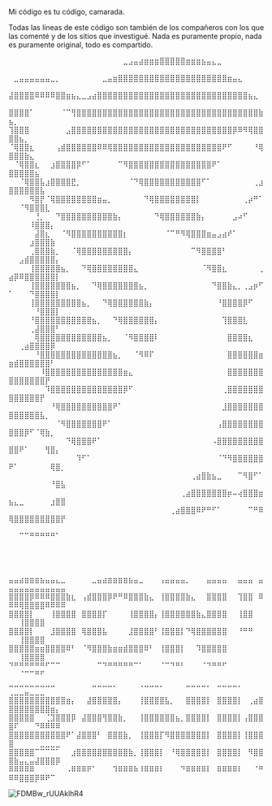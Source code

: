 Mi código es tu código, camarada.

Todas las líneas de este código son también de los compañeros con los que las comenté y de los sitios que investigué. Nada es puramente propio, nada es puramente original, todo es compartido.

⠀⠀⠀⠀⠀⠀⠀⠀⠀⠀⠀⠀⠀⠀⠀⠀⠀⠀⠀⠀⠀⠀⣀⣠⣤⣴⣶⣶⣶⣿⣿⣿⣿⣿⣶⣶⣶⣦⣤⣄⣀⠀⠀⠀⠀⠀⠀⠀⠀⠀⠀⠀⠀⠀⠀⠀⠀⠀⠀⠀
⠀⣀⣤⣤⣤⣤⣤⣤⣀⡀⠀⠀⠀⠀⠀⠀⠀⠀⣀⣤⣶⣿⣿⣿⣿⣿⣿⣿⣿⣿⣿⣿⣿⣿⣿⣿⣿⣿⣿⣿⣿⣿⣶⣤⣄⠀⠀⠀⠀⠀⠀⠀⠀⠀⠀⠀⠀⠀⠀⠀
⣼⣿⣿⣿⣿⠿⠿⠿⠿⣿⣿⣶⣦⣄⣀⣠⣴⣿⣿⣿⣿⣿⣿⣿⣿⣿⣿⣿⣿⣿⣿⣿⣿⣿⣿⣿⣿⣿⣿⣿⣿⣿⣿⣿⣿⣿⣦⣄⠀⠀⠀⠀⠀⠀⠀⠀⠀⠀⠀⠀
⣿⣿⣿⣿⠁⠀⠀⠀⠀⠀⠈⠉⢻⣿⣿⣿⣿⣿⣿⣿⣿⣿⣿⣿⣿⣿⣿⣿⣿⣿⣿⣿⣿⣿⣿⣿⣿⣿⣿⣿⣿⣿⣿⣿⣿⣿⣿⣿⣷⣦⡀⠀⠀⠀⠀⠀⠀⠀⠀⠀
⢹⣿⣿⣿⠀⠀⠀⠀⠀⠀⠀⣠⣿⣿⣿⣿⣿⣿⣿⣿⣿⣿⣿⣿⣿⣿⣿⣿⣿⣿⣿⣿⣿⣿⣿⣿⣿⣿⣿⣿⣿⣿⣿⡿⠿⠻⢿⣿⣿⣿⣿⣦⡀⠀⠀⠀⠀⠀⠀⠀
⠈⢿⣿⣿⣆⠀⠀⠀⠀⢠⣾⣿⣿⣿⣿⣿⣿⠿⠿⢿⣿⣿⣿⣿⣿⣿⣿⣿⣿⣿⣿⣿⣿⣿⣿⣿⣿⣿⣿⣿⣿⠟⠋⠀⠀⠀⠀⠘⢿⣿⣿⣿⣷⣄⠀⠀⠀⠀⠀⠀
⠀⠈⢿⣿⣿⣆⠀⠀⣰⣿⣿⣿⣿⡿⠋⠁⠀⠀⠀⠀⠀⠉⠻⣿⣿⣿⣿⣿⣿⣿⣿⣿⣿⣿⣿⣿⣿⣿⣿⠟⠁⠀⠀⠀⠀⠀⠀⠀⠀⣿⣿⣿⣿⣿⣦⠀⠀⠀⠀⠀
⠀⠀⠈⢿⣿⣿⣧⣰⣿⣿⣿⣿⣟⡀⠀⠀⠀⠀⠀⠀⠀⠀⠀⠈⠙⢿⣿⣿⣿⣿⣿⣿⣿⣿⣿⣿⣿⠋⠁⠀⠀⠀⠀⠀⠀⠀⠀⢀⣰⣿⣿⣿⣿⣿⣿⣧⠀⠀⠀⠀
⠀⠀⠀⠀⠻⣿⡟⠈⢿⣿⣿⣿⣿⣿⣿⣿⣿⣶⣤⡀⠀⠀⠀⠀⠀⠀⠙⢿⣿⣿⣿⣿⣿⣿⣿⣿⡇⠀⠀⠀⠀⠀⠀⠀⠀⢀⡴⠛⠁⠀⠀⠈⠻⣿⣿⣿⣇⠀⠀⠀
⠀⠀⠀⠀⠀⢘⡀⠀⠀⠙⣿⣿⣿⣿⣿⣿⣿⣿⣿⣿⣷⡄⠀⠀⠀⠀⠀⠀⠙⢿⣿⣿⣿⣿⣿⣿⣷⡄⠀⠀⠀⠀⠀⣠⠴⠋⠀⠀⠀⠀⠀⠀⠀⠸⣿⣿⣿⡄⠀⠀
⠀⠀⠀⠀⠀⣼⣿⣆⠀⠀⠈⠻⣿⣿⣿⣿⣿⣿⣿⣿⣿⣿⡆⠀⠀⠀⠀⠀⠀⠀⠈⠉⠛⠻⢿⣿⣿⣿⣶⣤⣠⣴⠞⠁⠀⠀⠀⠀⠀⠀⠀⠀⠀⣰⣿⣿⣿⣷⠀⠀
⠀⠀⠀⠀⢀⣿⣿⣿⣷⡀⠀⠀⠈⢿⣿⣿⣿⣿⣿⣿⣿⣿⣿⡄⠀⠀⠀⠀⠀⠀⠀⠀⠀⠀⠀⠉⠻⣿⣿⣿⣿⠃⠀⠀⠀⠀⠀⠀⠀⠀⠀⣠⣾⣿⣿⣿⣿⣿⡄⠀
⠀⠀⠀⠀⢸⣿⣿⣿⣿⣿⣦⡀⠀⠀⠙⢿⣿⣿⣿⣿⣿⣿⣿⣿⣄⠀⠀⠀⠀⠀⠀⠀⠀⠀⠀⠀⠀⠈⠻⣿⣿⣆⠀⠀⠀⠀⠀⠀⢀⣴⡿⠿⣿⣿⣿⣿⣿⣿⡇⠀
⠀⠀⠀⠀⢸⣿⣿⣿⣿⣿⣿⣿⣦⡀⠀⠀⠙⢿⣿⣿⣿⣿⣿⣿⣿⣦⡀⠀⠀⠀⠀⠀⠀⠀⠀⠀⠀⠀⠀⠙⣿⣿⣷⣄⡀⢀⣠⡶⠋⠁⠀⠀⠀⠙⣿⣿⣿⣿⡇⠀
⠀⠀⠀⠀⢸⣿⣿⣿⣿⣿⣿⣿⣿⣿⣦⡀⠀⠀⠙⢿⣿⣿⣿⣿⣿⣿⣷⡄⠀⠀⠀⠀⠀⠀⠀⠀⠀⠀⠀⠀⠘⣿⣿⣿⣿⡿⠋⠀⠀⠀⠀⠀⠀⠀⠘⣿⣿⣿⡇⠀
⠀⠀⠀⠀⠘⣿⣿⣿⣿⣿⣿⣿⣿⣿⣿⣿⣦⡀⠀⠀⠙⢿⣿⣿⣿⣿⣿⣿⡄⠀⠀⠀⠀⠀⠀⠀⠀⠀⠀⠀⠀⢹⣿⣿⣿⣇⠀⠀⠀⠀⠀⠀⠀⢀⣼⣿⣿⣿⠃⠀
⠀⠀⠀⠀⠀⢿⣿⣿⣿⣿⣿⣿⣿⣿⣿⣿⣿⣿⣦⡀⠀⠀⠈⠻⣿⣿⣿⣿⠇⠀⠀⠀⠀⠀⠀⠀⠀⠀⠀⠀⠀⠀⣿⣿⣿⣿⣆⠀⠀⠀⠀⢀⣴⣿⣿⣿⣿⡿⠀⠀
⠀⠀⠀⠀⠀⠘⣿⣿⣿⣿⣿⣿⣿⣿⣿⣿⣿⣿⣿⣿⣦⡀⠀⠀⠈⠻⠿⠏⠀⠀⠀⠀⠀⠀⠀⠀⠀⠀⠀⠀⠀⠀⣿⣿⣿⣿⣿⣿⣶⣶⣾⣿⣿⣿⣿⣿⣿⠃⠀⠀
⠀⠀⠀⠀⠀⠀⠸⣿⣿⣿⣿⣿⣿⣿⣿⣿⣿⣿⣿⣿⣿⣿⣶⣄⠀⠀⠀⠀⠀⠀⠀⠀⠀⠀⠀⠀⠀⠀⠀⠀⠀⠀⣿⣿⣿⣿⣿⣿⣿⣿⣿⣿⣿⣿⣿⣿⡟⠀⠀⠀
⠀⠀⠀⠀⠀⠀⠀⠹⣿⣿⣿⣿⣿⣿⣿⣿⣿⣿⣿⣿⣿⣿⡿⠋⠀⠀⠀⠀⠀⠀⠀⠀⠀⠀⠀⠀⠀⠀⠀⠀⠀⢀⣿⣿⣿⣿⣿⣿⣿⣿⣿⣿⣿⣿⣿⡟⠀⠀⠀⠀
⠀⠀⠀⠀⠀⠀⠀⠀⠘⢿⣿⣿⣿⣿⣿⣿⣿⣿⣿⣿⠟⠁⠀⠀⠀⠀⠀⠀⠀⠀⠀⠀⠀⠀⠀⠀⠀⠀⠀⠀⠀⣸⣿⣿⣿⣿⣿⣿⣿⣿⣿⣿⣿⣿⣿⣧⡀⠀⠀⠀
⠀⠀⠀⠀⠀⠀⠀⠀⠀⠈⠻⣿⣿⣿⣿⣿⣿⣿⠟⠁⠀⠀⠀⠀⠀⠀⠀⠀⠀⠀⠀⠀⠀⠀⠀⠀⠀⠀⠀⠀⢠⣿⣿⣿⣿⣿⣿⣿⣿⣿⣿⣿⡿⠋⠈⢿⣷⡀⠀⠀
⠀⠀⠀⠀⠀⠀⠀⠀⠀⠀⠀⠙⢿⣿⣿⣿⠟⠁⠀⠀⠀⠀⠀⠀⠀⠀⠀⠀⠀⠀⠀⠀⠀⠀⠀⠀⠀⠀⠀⠠⣿⣿⣿⣿⣿⣿⣿⣿⣿⣿⣿⠟⠁⠀⠀⠀⢻⣿⡄⠀
⠀⠀⠀⠀⠀⠀⠀⠀⠀⠀⠀⠀⠀⠹⠋⠁⠀⠀⠀⠀⠀⠀⠀⠀⠀⠀⠀⠀⠀⠀⠀⠀⠀⠀⠀⠀⠀⠀⠀⠀⠈⠙⠻⣿⣿⣿⣿⣿⣿⠟⠁⠀⠀⠀⠀⠀⠀⢿⣿⡀
⠀⠀⠀⠀⠀⠀⠀⠀⠀⠀⠀⠀⠀⠀⠀⠀⠀⠀⠀⠀⠀⠀⠀⠀⠀⠀⠀⠀⠀⠀⠀⠀⠀⠀⠀⢀⣴⣿⣷⣦⣀⠀⠀⠀⠉⠻⣿⠋⠁⠀⠀⠀⠀⠀⠀⠀⠀⠘⣿⣧
⠀⠀⠀⠀⠀⠀⠀⠀⠀⠀⠀⠀⠀⠀⠀⠀⠀⠀⠀⠀⠀⠀⠀⠀⠀⠀⠀⠀⠀⠀⠀⠀⠀⢀⣴⣿⣿⣿⣿⣿⣿⣿⡶⠤⢴⣿⣿⣿⣶⣦⣄⣀⠀⠀⠀⠀⠀⣰⣿⣿
⠀⠀⠀⠀⠀⠀⠀⠀⠀⠀⠀⠀⠀⠀⠀⠀⠀⠀⠀⠀⠀⠀⠀⠀⠀⠀⠀⠀⠀⠀⠀⢀⣴⣿⣿⣿⠿⠟⠛⠋⠁⠀⠀⠀⠀⠀⠉⠛⠿⢿⣿⣿⣿⣿⣿⣿⣿⣿⣿⡟
⠀⠀⠀⠀⠀⠀⠀⠀⠀⠀⠀⠀⠀⠀⠀⠀⠀⠀⠀⠀⠀⠀⠀⠀⠀⠀⠀⠀⠀⠀⠀⠀⠀⠀⠀⠀⠀⠀⠀⠀⠀⠀⠀⠀⠀⠀⠀⠀⠀⠀⠀⠉⠉⠛⠛⠛⠛⠛⠁⠀
⠀⠀⠀⠀⠀⠀⠀⠀⠀⠀⠀⠀⠀⠀⠀⠀⠀⠀⠀⠀⠀⠀⠀⠀⠀⠀⠀⠀⠀⠀⠀⠀⠀⠀⠀⠀⠀⠀⠀⠀⠀⠀⠀⠀⠀⠀⠀⠀⠀⠀⠀⠀⠀⠀⠀⠀⠀⠀⠀⠀
⠀⠀⠀⠀⠀⠀⠀⠀⠀⠀⠀⠀⠀⠀⠀⠀⠀⠀⠀⠀⠀⠀⠀⠀⠀⠀⠀⠀⠀⠀⠀⠀⠀⠀⠀⠀⠀⠀⠀⠀⠀⠀⠀⠀⠀⠀⠀⠀⠀⠀⠀⠀⠀⠀⠀⠀⠀⠀⠀⠀
⣤⣤⣴⣶⣶⣶⣦⣤⣤⣄⣀⠀⠀⠀⠀⠀⣀⣤⣴⣶⣶⣶⣶⣦⣤⣀⠀⠀⠀⢠⣤⣤⣤⣤⡀⠀⠀⠀⣤⣤⣤⣤⠀⠀⣤⣤⣤⠀⣤⣤⣤⣤⣤⣤⣤⣤⣤⣤⣤⣤
⣿⣿⣿⣿⡿⠿⠿⠿⣿⣿⣿⣷⣆⠀⢠⣾⣿⣿⣿⡿⠟⠛⠿⣿⣿⣿⣷⣄⠀⢸⣿⣿⣿⣿⣷⣄⠀⠀⣿⣿⣿⣿⠀⠀⢹⣿⣿⠀⠿⠿⠿⢿⣿⣿⣿⣿⠿⠿⠿⠿
⣿⣿⣿⣿⡇⠀⠀⠀⢸⣿⣿⣿⣿⠀⣿⣿⣿⣿⡏⠀⠀⠀⠀⢸⣿⣿⣿⣿⡄⢸⣿⣿⣿⣿⣿⣿⣷⣄⣿⣿⣿⣿⠀⠀⢸⣿⣿⠀⠀⠀⠀⢸⣿⣿⣿⣿⠀⠀⠀⠀
⣿⣿⣿⣿⡇⠀⠀⠀⣸⣿⣿⣿⣿⠀⢿⣿⣿⣿⣧⠀⠀⠀⠀⣸⣿⣿⣿⣿⠃⢸⣿⣿⣿⡇⠙⢿⣿⣿⣿⣿⣿⣿⠀⠀⠘⠛⠛⠀⠀⠀⠀⢸⣿⣿⣿⣿⠀⠀⠀⠀
⣿⣿⣿⣿⣿⣶⣶⣿⣿⣿⣿⠿⠃⠀⠈⠻⣿⣿⣿⣷⣶⣶⣾⣿⣿⣿⠿⠃⠀⢸⣿⣿⣿⡇⠀⠀⠹⣿⣿⣿⣿⣿⠀⠀⠀⠀⠀⠀⠀⠀⠀⢸⣿⣿⣿⣿⠀⠀⠀⠀
⠙⠛⠛⠛⠛⠛⠛⠋⠉⠉⠀⠀⠀⠀⠀⠀⠀⠉⠙⠛⠛⠛⠛⠛⠉⠁⠀⠀⠀⠈⠉⠙⠛⠃⠀⠀⠀⠈⠙⠛⠛⠋⠀⠀⠀⠀⠀⠀⠀⠀⠀⠈⠉⠉⠛⠋⠀⠀⠀⠀
⣀⣀⣀⣀⣀⣀⣀⣀⣀⠀⠀⠀⠀⠀⠀⠀⣀⣀⣀⣀⡀⠀⠀⠀⠀⢀⣀⣀⣀⡀⠀⠀⠀⠀⣀⣀⣀⣀⡀⠀⣀⣀⣀⣀⡀⠀⠀⠀⠀⢀⣀⣀⣤⣀⣀⣀⠀⠀⠀⠀
⣿⣿⣿⣿⣿⣿⣿⣿⣿⣿⣿⣶⡄⠀⠀⣼⣿⣿⣿⣿⣿⡄⠀⠀⠀⢸⣿⣿⣿⣿⣧⡀⠀⠀⣿⣿⣿⣿⡇⠀⣿⣿⣿⣿⡇⠀⢀⣴⣿⣿⣿⣿⣿⣿⣿⣿⣿⣶⡄⠀
⣿⣿⣿⣿⣿⠀⠀⢈⣹⣿⣿⣿⡿⠀⣼⣿⣿⣿⢻⣿⣿⣷⡀⠀⠀⢸⣿⣿⣿⣿⣿⣿⣦⡀⣿⣿⣿⣿⡇⠀⣿⣿⣿⣿⡇⢠⣿⣿⣿⣿⠏⠀⠀⠀⠙⠿⠿⠿⠿⠀
⣿⣿⣿⣿⣿⣿⣿⣿⣿⣿⣿⠟⠁⣼⣿⣿⣿⠃⠀⣿⣿⣿⣷⡀⠀⢸⣿⣿⣿⡏⠻⣿⣿⣿⣿⣿⣿⣿⡇⠀⣿⣿⣿⣿⡇⢸⣿⣿⣿⣿⠀⠀⠀⠀⠀⣀⣀⣀⣀⠀
⣿⣿⣿⣿⣿⠉⠉⠉⠉⠁⠀⠀⣰⣿⣿⣿⣿⣿⣿⣿⣿⣿⣿⣷⡀⢸⣿⣿⣿⡇⠀⠘⢿⣿⣿⣿⣿⣿⡇⠀⣿⣿⣿⣿⡇⠀⠻⣿⣿⣿⣷⣤⣄⣤⣼⣿⣿⣿⡿⠀
⠿⠿⠿⠿⠿⠀⠀⠀⠀⠀⠀⠠⠿⠿⠿⠟⠁⠀⠀⠀⠹⠿⠿⠿⠷⠸⠿⠿⠿⠇⠀⠀⠀⠙⠿⠿⠿⠿⠇⠀⠿⠿⠿⠿⠇⠀⠀⠈⠛⠿⠿⣿⣿⣿⡿⠿⠟⠉⠀⠀

![FDMBw_rUUAklhR4](https://github.com/caroldmg/42Madrid/assets/127395560/eb48ed5e-3991-4109-bc67-4292230dfe4d)
